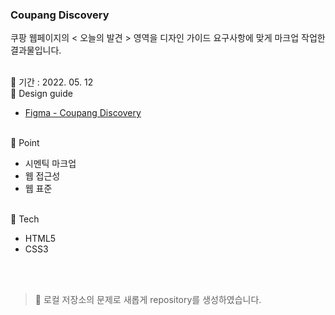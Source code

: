 ### Coupang Discovery
쿠팡 웹페이지의 < 오늘의 발견 > 영역을 디자인 가이드 요구사항에 맞게 마크업 작업한 결과물입니다.

<br/>
📅 기간 : 2022. 05. 12

<br/>
🎨  Design guide

* [Figma - Coupang Discovery](https://www.figma.com/file/dl6bGLknvJgXoUzd2eKgCd/Zerobase-html%2Fcss01-Discovery)

<br/>
📌 Point

* 시멘틱 마크업
* 웹 접근성
* 웹 표준

<br/>
🔨 Tech

* HTML5
* CSS3

<br/>
<br/>

> 🔔 로컬 저장소의 문제로 새롭게 repository를 생성하였습니다.